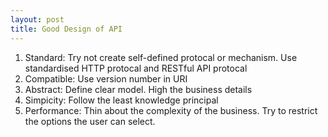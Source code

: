 ```yaml
---
layout: post
title: Good Design of API
---
```

1. Standard: Try not create self-defined protocal or mechanism. Use standardised HTTP protocal and RESTful API protocal
2. Compatible: Use version number in URI
3. Abstract: Define clear model. High the business details
4. Simpicity: Follow the least knowledge principal
5. Performance: Thin about the complexity of the business. Try to restrict the options the user can select.
